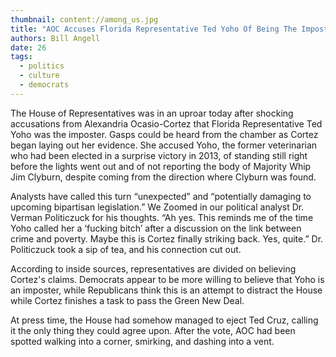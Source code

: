 ```yaml
---
thumbnail: content://among_us.jpg
title: "AOC Accuses Florida Representative Ted Yoho Of Being The Imposter In Emergency Congress Meeting"
authors: Bill Angell
date: 26
tags:
  - politics
  - culture
  - democrats
---
```


The House of Representatives was in an uproar today after shocking accusations from Alexandria Ocasio-Cortez that Florida Representative Ted Yoho was the imposter. Gasps could be heard from the chamber as Cortez began laying out her evidence. She accused Yoho, the former veterinarian who had been elected in a surprise victory in 2013, of standing still right before the lights went out and of not reporting the body of Majority Whip Jim Clyburn, despite coming from the direction where Clyburn was found.

Analysts have called this turn “unexpected” and “potentially damaging to upcoming bipartisan legislation.” We Zoomed in our political analyst Dr. Verman Politiczuck for his thoughts. “Ah yes. This reminds me of the time Yoho called her a ‘fucking bitch’ after a discussion on the link between crime and poverty. Maybe this is Cortez finally striking back. Yes, quite.” Dr. Politiczuck took a sip of tea, and his connection cut out.

According to inside sources, representatives are divided on believing Cortez's claims. Democrats appear to be more willing to believe that Yoho is an imposter, while Republicans think this is an attempt to distract the House while Cortez finishes a task to pass the Green New Deal.

At press time, the House had somehow managed to eject Ted Cruz, calling it the only thing they could agree upon. After the vote, AOC had been spotted walking into a corner, smirking, and dashing into a vent.
